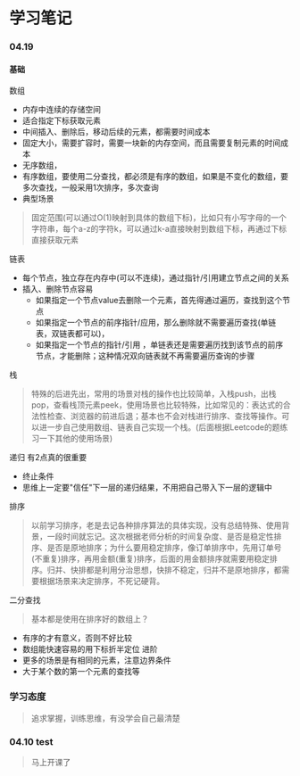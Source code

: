 # 学习笔记
### 04.19
#### 基础

数组
 * 内存中连续的存储空间
 * 适合指定下标获取元素
 * 中间插入、删除后，移动后续的元素，都需要时间成本
 * 固定大小，需要扩容时，需要一块新的内存空间，而且需要复制元素的时间成本
 * 无序数组，
 * 有序数组，要使用二分查找，都必须是有序的数组，如果是不变化的数组，要多次查找，一般采用1次排序，多次查询
 * 典型场景
  > 固定范围(可以通过O(1)映射到具体的数组下标)，比如只有小写字母的一个字符串，每个a-z的字符k，可以通过k-a直接映射到数组下标，再通过下标直接获取元素

链表
  * 每个节点，独立存在内存中(可以不连续)，通过指针/引用建立节点之间的关系
  * 插入、删除节点容易
     * 如果指定一个节点value去删除一个元素，首先得通过遍历，查找到这个节点
     * 如果指定一个节点的前序指针/应用，那么删除就不需要遍历查找(单链表，双链表都可以)，
     * 如果指定一个节点的指针/引用 ，单链表还是需要遍历找到该节点的前序节点，才能删除；这种情况双向链表就不再需要遍历查询的步骤

栈
  > 特殊的后进先出，常用的场景对栈的操作也比较简单，入栈push，出栈pop，查看栈顶元素peek，使用场景也比较特殊，比如常见的：表达式的合法性检查、浏览器的前进后退；基本也不会对栈进行排序、查找等操作。可以进一步自己使用数组、链表自己实现一个栈。(后面根据Leetcode的题练习一下其他的使用场景)

递归
  有2点真的很重要
  * 终止条件
  * 思维上一定要"信任"下一层的递归结果，不用把自己带入下一层的逻辑中

排序
 > 以前学习排序，老是去记各种排序算法的具体实现，没有总结特殊、使用背景，一段时间就忘记。这次根据老师分析的时间复杂度、是否是稳定性排序、是否是原地排序；为什么要用稳定排序，像订单排序中，先用订单号(不重复)排序，再用金额(重复)排序，后面的用金额排序就需要用稳定排序。归并、快排都是利用分治思想，快排不稳定，归并不是原地排序，都需要根据场景来决定排序，不死记硬背。

二分查找
 > 基本都是使用在排序好的数组上？
 * 有序的才有意义，否则不好比较
 * 数组能快速容易的用下标折半定位
 进阶
 * 更多的场景是有相同的元素，注意边界条件
 * 大于某个数的第一个元素的查找等

### 学习态度
> 追求掌握，训练思维，有没学会自己最清楚


### 04.10 test
> 马上开课了
